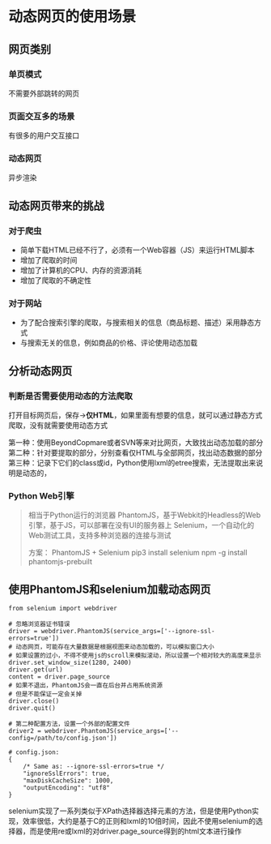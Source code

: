 
# 动态网页的使用场景
## 网页类别
### 单页模式
不需要外部跳转的网页
### 页面交互多的场景
有很多的用户交互接口
### 动态网页
异步渲染
## 动态网页带来的挑战
### 对于爬虫
* 简单下载HTML已经不行了，必须有一个Web容器（JS）来运行HTML脚本
* 增加了爬取的时间
* 增加了计算机的CPU、内存的资源消耗
* 增加了爬取的不确定性

### 对于网站
* 为了配合搜索引擎的爬取，与搜索相关的信息（商品标题、描述）采用静态方式
* 与搜索无关的信息，例如商品的价格、评论使用动态加载

## 分析动态网页
### 判断是否需要使用动态的方法爬取
打开目标网页后，保存->**仅HTML**，如果里面有想要的信息，就可以通过静态方式爬取，没有就需要使用动态方式

第一种：使用BeyondCopmare或者SVN等来对比网页，大致找出动态加载的部分
第二种：针对要提取的部分，分别查看仅HTML与全部网页，找出动态数据的部分
第三种：记录下它们的class或id，Python使用lxml的etree搜索，无法提取出来说明是动态的，
### Python Web引擎
> 相当于Python运行的浏览器
> PhantomJS，基于Webkit的Headless的Web引擎，基于JS，可以部署在没有UI的服务器上
> Selenium，一个自动化的Web测试工具，支持多种浏览器的连接与测试
> 
> 方案：
> PhantomJS + Selenium
> pip3 install selenium
> npm -g install phantomjs-prebuilt

## 使用PhantomJS和selenium加载动态网页

```
from selenium import webdriver

# 忽略浏览器证书错误
driver = webdriver.PhantomJS(service_args=['--ignore-ssl-errors=true'])
# 动态网页，可能存在大量数据是根据视图来动态加载的，可以模拟窗口大小
# 如果设置的过小，不得不使用js的scroll来模拟滚动，所以设置一个相对较大的高度来显示
driver.set_window_size(1280, 2400)
driver.get(url)
content = driver.page_source
# 如果不退出，PhantomJS会一直在后台并占用系统资源
# 但是不能保证一定会关掉
driver.close()
driver.quit()

# 第二种配置方法，设置一个外部的配置文件
driver2 = webdriver.PhantomJS(service_args=['--config=/path/to/config.json'])

# config.json:
{
    /* Same as: --ignore-ssl-errors=true */
    "ignoreSslErrors": true,
    "maxDiskCacheSize": 1000,
    "outputEncoding": "utf8"
}
```

selenium实现了一系列类似于XPath选择器选择元素的方法，但是使用Python实现，效率很低，大约是基于C的正则和lxml的10倍时间，因此不使用selenium的选择器，而是使用re或lxml的对driver.page_source得到的html文本进行操作



                      